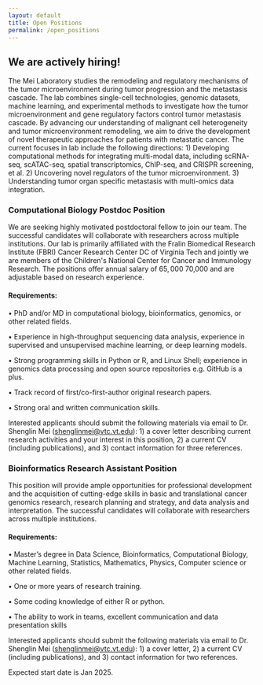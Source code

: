 ```yaml
---
layout: default
title: Open Positions
permalink: /open_positions
---
```


## We are actively hiring!
The Mei Laboratory studies the remodeling and regulatory mechanisms of the tumor microenvironment during tumor progression and the metastasis cascade. The lab combines single-cell technologies, genomic datasets, machine learning, and experimental methods to investigate how the tumor microenvironment and gene regulatory factors control tumor metastasis cascade.  By advancing our understanding of malignant cell heterogeneity and tumor microenvironment remodeling, we aim to drive the development of novel therapeutic approaches for patients with metastatic cancer. The current focuses in lab include the following directions: 1) Developing computational methods for integrating multi-modal data, including scRNA-seq, scATAC-seq, spatial transcriptomics, ChIP-seq, and CRISPR screening, et al. 2) Uncovering novel regulators of the tumor microenvironment. 3) Understanding tumor organ specific metastasis with multi-omics data integration.


### Computational Biology Postdoc Position

We are seeking highly motivated postdoctoral fellow to join our team. The successful candidates will collaborate with researchers across multiple institutions. Our lab is primarily affiliated with the Fralin Biomedical Research Institute (FBRI) Cancer Research Center DC of Virginia Tech and jointly we are members of the Children's National Center for Cancer and Immunology Research. The positions offer annual salary of $65,000~$70,000 and are adjustable based on research experience.

#### Requirements:
•	PhD and/or MD in computational biology, bioinformatics, genomics, or other related fields. 

•	Experience in high-throughput sequencing data analysis, experience in supervised and unsupervised machine learning, or deep learning models.

•	Strong programming skills in Python or R, and Linux Shell; experience in genomics data processing and open source repositories e.g. GitHub is a plus.

•	Track record of first/co-first-author original research papers.

•	Strong oral and written communication skills.

Interested applicants should submit the following materials via email to Dr. Shenglin Mei (shenglinmei@vtc.vt.edu): 1) a cover letter describing current research activities and your interest in this position, 2) a current CV (including publications), and 3) contact information for three references. 


### Bioinformatics Research Assistant Position

This position will provide ample opportunities for professional development and the acquisition of cutting-edge skills in basic and translational cancer genomics research, research planning and strategy, and data analysis and interpretation. The successful candidates will collaborate with researchers across multiple institutions.

#### Requirements:
• Master’s degree in Data Science, Bioinformatics, Computational Biology, Machine Learning, Statistics, Mathematics, Physics, Computer science or other related fields.

• One or more years of research training.

• Some coding knowledge of either R or python.

• The ability to work in teams, excellent communication and data presentation skills 

Interested applicants should submit the following materials via email to Dr. Shenglin Mei (shenglinmei@vtc.vt.edu): 1) a cover letter,  2) a current CV (including publications), and 3) contact information for two references.

Expected start date is Jan 2025.


